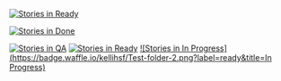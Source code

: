 [![Stories in Ready](https://badge.waffle.io/kellihsf/Test-folder-2.png?label=ready&title=Ready)](https://waffle.io/kellihsf/Test-folder-2)

[![Stories in Done](https://badge.waffle.io/kellihsf/Test-folder-2.png?label=ready&title=Done)](https://waffle.io/kellihsf/Test-folder-2)

[![Stories in QA](https://badge.waffle.io/kellihsf/Test-folder-2.png?label=ready&title=QA)](https://waffle.io/kellihsf/Test-folder-2)
[![Stories in Ready](https://badge.waffle.io/kellihsf/pumpkinpie.png?label=ready&title=Ready)](https://waffle.io/kellihsf/pumpkinpie)
[![Stories in In Progress](https://badge.waffle.io/kellihsf/Test-folder-2.png?label=ready&title=In Progress)](https://waffle.io/kellihsf/Test-folder-2)

